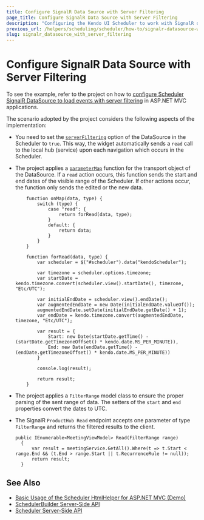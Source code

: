 ```yaml
---
title: Configure SignalR Data Source with Server Filtering
page_title: Configure SignalR Data Source with Server Filtering
description: "Configuring the Kendo UI Scheduler to work with SignalR data source by using local hub and server filtering in ASP.NET MVC applications."
previous_url: /helpers/scheduling/scheduler/how-to/signalr-datasource-with-server-filtering
slug: signalr_datasource_with_server_filtering
---
```


# Configure SignalR Data Source with Server Filtering

To see the example, refer to the project on how to [configure Scheduler SignalR DataSource to load events with server filtering](https://github.com/telerik/ui-for-aspnet-mvc-examples/tree/master/scheduler/scheduler-signalr-server-filtering) in ASP.NET MVC applications.

The scenario adopted by the project considers the following aspects of the implementation:
* You need to set the [`serverFiltering`](https://docs.telerik.com/kendo-ui/api/javascript/data/datasource#configuration-serverFiltering) option of the DataSource in the Scheduler to `true`. This way, the widget automatically sends a `read` call to the local hub (service) upon each navigation which occurs in the Scheduler.
* The project applies a [`parameterMap`](https://docs.telerik.com/kendo-ui/api/javascript/data/datasource#configuration-transport.parameterMap) function for the transport object of the DataSource. If a `read` action occurs, this function sends the start and end dates of the visible range of the Scheduler. If other actions occur, the function only sends the edited or the new data.

    ```Setting-the-action
        function onMap(data, type) {
            switch (type) {
                case "read": {
                    return forRead(data, type);
                }
                default: {
                    return data;
                }
            }
        }
    ```
    ```Setting-the-function
        function forRead(data, type) {
            var scheduler = $("#scheduler").data("kendoScheduler");

            var timezone = scheduler.options.timezone;
            var startDate = kendo.timezone.convert(scheduler.view().startDate(), timezone, "Etc/UTC");

            var initialEndDate = scheduler.view().endDate();
            var augmentedEndDate = new Date(initialEndDate.valueOf());
            augmentedEndDate.setDate(initialEndDate.getDate() + 1);
            var endDate = kendo.timezone.convert(augmentedEndDate, timezone, "Etc/UTC");

            var result = {
                Start: new Date(startDate.getTime() - (startDate.getTimezoneOffset() * kendo.date.MS_PER_MINUTE)),
                End: new Date(endDate.getTime() - (endDate.getTimezoneOffset() * kendo.date.MS_PER_MINUTE))
            }

            console.log(result);

            return result;
        }
    ```

* The project applies a `FilterRange` model class to ensure the proper parsing of the sent range of data. The setters of the `start` and `end` properties convert the dates to UTC.
* The SignalR `ProductHub Read` endpoint accepts one parameter of type `FilterRange` and returns the filtered results to the client.

      public IEnumerable<MeetingViewModel> Read(FilterRange range)
        {
            var result = meetingService.GetAll().Where(t => t.Start < range.End && (t.End > range.Start || t.RecurrenceRule != null));
            return result;
        }

## See Also

* [Basic Usage of the Scheduler HtmlHelper for ASP.NET MVC (Demo)](https://demos.telerik.com/aspnet-mvc/scheduler)
* [SchedulerBuilder Server-Side API](https://docs.telerik.com/aspnet-mvc/api/Kendo.Mvc.UI.Fluent/SchedulerBuilder)
* [Scheduler Server-Side API](/api/scheduler)
